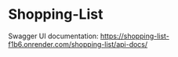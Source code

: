 # Shopping-List

Swagger UI documentation: https://shopping-list-f1b6.onrender.com/shopping-list/api-docs/
